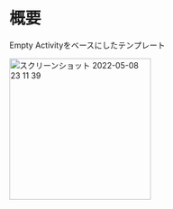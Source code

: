 # 概要
Empty Activityをベースにしたテンプレート

<img width="251" alt="スクリーンショット 2022-05-08 23 11 39" src="https://user-images.githubusercontent.com/16476224/167300769-2ed34dcb-1a8b-4d1e-a234-86f943f1b85c.png">
